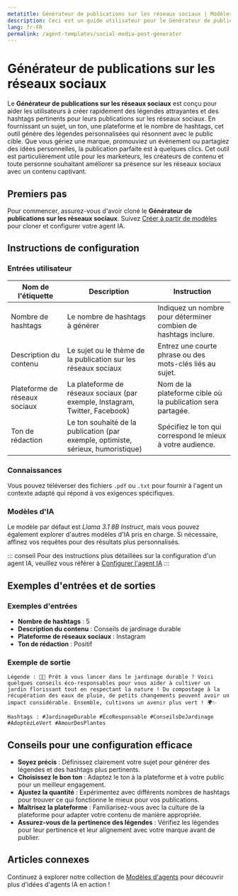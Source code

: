 ```yaml
---
metatitle: Générateur de publications sur les réseaux sociaux | Modèles d'agents | Guide utilisateur FabriXAI
description: Ceci est un guide utilisateur pour le Générateur de publications sur les réseaux sociaux, conçu pour aider les utilisateurs à créer un contenu engageant sur les réseaux sociaux de manière efficace.
lang: fr-FR
permalink: /agent-templates/social-media-post-generator
---
```


# Générateur de publications sur les réseaux sociaux

Le **Générateur de publications sur les réseaux sociaux** est conçu pour aider les utilisateurs à créer rapidement des légendes attrayantes et des hashtags pertinents pour leurs publications sur les réseaux sociaux. En fournissant un sujet, un ton, une plateforme et le nombre de hashtags, cet outil génère des légendes personnalisées qui résonnent avec le public cible. Que vous gériez une marque, promouviez un événement ou partagiez des idées personnelles, la publication parfaite est à quelques clics. Cet outil est particulièrement utile pour les marketeurs, les créateurs de contenu et toute personne souhaitant améliorer sa présence sur les réseaux sociaux avec un contenu captivant.

## Premiers pas

Pour commencer, assurez-vous d'avoir cloné le **Générateur de publications sur les réseaux sociaux**. Suivez [Créer à partir de modèles](/fr-fr/create-from-templates/) pour cloner et configurer votre agent IA.

## Instructions de configuration

### Entrées utilisateur

| Nom de l'étiquette     | Description                                                        | Instruction                                                    |
|------------------------|--------------------------------------------------------------------|----------------------------------------------------------------|
| Nombre de hashtags     | Le nombre de hashtags à générer                                    | Indiquez un nombre pour déterminer combien de hashtags inclure.|
| Description du contenu | Le sujet ou le thème de la publication sur les réseaux sociaux    | Entrez une courte phrase ou des mots-clés liés au sujet.       |
| Plateforme de réseaux sociaux | La plateforme de réseaux sociaux (par exemple, Instagram, Twitter, Facebook) | Nom de la plateforme cible où la publication sera partagée.   |
| Ton de rédaction       | Le ton souhaité de la publication (par exemple, optimiste, sérieux, humoristique) | Spécifiez le ton qui correspond le mieux à votre audience.    |

### Connaissances

Vous pouvez téléverser des fichiers `.pdf` ou `.txt` pour fournir à l'agent un contexte adapté qui répond à vos exigences spécifiques.

### Modèles d'IA

Le modèle par défaut est *Llama 3.1 8B Instruct*, mais vous pouvez également explorer d'autres modèles d'IA pris en charge. Si nécessaire, affinez vos requêtes pour des résultats plus personnalisés.

::: conseil
Pour des instructions plus détaillées sur la configuration d'un agent IA, veuillez vous référer à [Configurer l'agent IA](/fr-fr/configurer-ai-agent/)
:::

## Exemples d'entrées et de sorties

### Exemples d'entrées

- **Nombre de hashtags** : 5
- **Description du contenu** : Conseils de jardinage durable
- **Plateforme de réseaux sociaux** : Instagram
- **Ton de rédaction** : Positif

### Exemple de sortie

```
Légende : 🌱💚 Prêt à vous lancer dans le jardinage durable ? Voici quelques conseils éco-responsables pour vous aider à cultiver un jardin florissant tout en respectant la nature ! Du compostage à la récupération des eaux de pluie, de petits changements peuvent avoir un impact considérable. Ensemble, cultivons un avenir plus vert ! 🌍✨ 

Hashtags : #JardinageDurable #ÉcoResponsable #ConseilsDeJardinage #AdoptezLeVert #AmourDesPlantes
```

## Conseils pour une configuration efficace

- **Soyez précis** : Définissez clairement votre sujet pour générer des légendes et des hashtags plus pertinents.
- **Choisissez le bon ton** : Adaptez le ton à la plateforme et à votre public pour un meilleur engagement.
- **Ajustez la quantité** : Expérimentez avec différents nombres de hashtags pour trouver ce qui fonctionne le mieux pour vos publications.
- **Maîtrisez la plateforme** : Familiarisez-vous avec la culture de la plateforme pour adapter votre contenu de manière appropriée.
- **Assurez-vous de la pertinence des légendes** : Vérifiez les légendes pour leur pertinence et leur alignement avec votre marque avant de publier.

## Articles connexes

Continuez à explorer notre collection de [Modèles d'agents](/fr-fr/agent-templates/) pour découvrir plus d'idées d'agents IA en action !